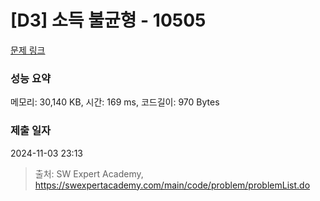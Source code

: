 # [D3] 소득 불균형 - 10505 

[문제 링크](https://swexpertacademy.com/main/code/problem/problemDetail.do?contestProbId=AXNP4CvauaMDFAXS) 

### 성능 요약

메모리: 30,140 KB, 시간: 169 ms, 코드길이: 970 Bytes

### 제출 일자

2024-11-03 23:13



> 출처: SW Expert Academy, https://swexpertacademy.com/main/code/problem/problemList.do